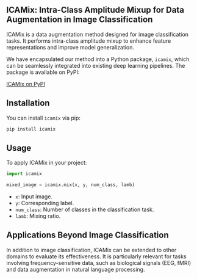 ## ICAMix: Intra-Class Amplitude Mixup for Data Augmentation in Image Classification

ICAMix is a data augmentation method designed for image classification tasks. It performs intra-class amplitude mixup to enhance feature representations and improve model generalization.

We have encapsulated our method into a Python package, `icamix`, which can be seamlessly integrated into existing deep learning pipelines. The package is available on PyPI:

[ICAMix on PyPI](https://pypi.org/project/icamix/)

## Installation

You can install `icamix` via pip:

```bash
pip install icamix
```

## Usage

To apply ICAMix in your project:

```python
import icamix

mixed_image = icamix.mix(x, y, num_class, lamb)
```

- `x`: Input image.
- `y`: Corresponding label.
- `num_class`: Number of classes in the classification task.
- `lamb`: Mixing ratio.

## Applications Beyond Image Classification

In addition to image classification, ICAMix can be extended to other domains to evaluate its effectiveness. It is particularly relevant for tasks involving frequency-sensitive data, such as biological signals (EEG, fMRI) and data augmentation in natural language processing.
